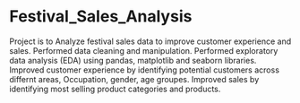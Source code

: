 # Festival_Sales_Analysis
Project is to Analyze festival sales data to improve customer experience and sales.
Performed data cleaning and manipulation.
Performed exploratory data analysis (EDA) using pandas, matplotlib and seaborn libraries.
Improved customer experience by identifying potential customers across differnt areas, Occupation, gender, age groupes.
Improved sales by identifying most selling product categories and products.
